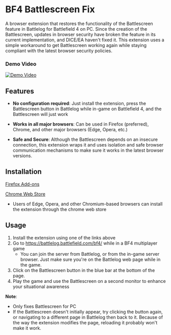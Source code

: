 # BF4 Battlescreen Fix

A browser extension that restores the functionality of the Battlescreen feature in Battlelog for Battlefield 4 on PC. 
Since the creation of the Battlescreen, updates in browser security have broken the feature in its current implementation,
and DICE/EA haven't fixed it. This extension uses a simple workaround to get Battlescreen working again while staying compliant with
the latest browser security policies.

### Demo Video
[![Demo Video](https://i.ytimg.com/vi/8Z-hoLKrzKU/hqdefault.jpg)](https://www.youtube.com/watch?v=8Z-hoLKrzKU)

## Features

- **No configuration required**: Just install the extension, press the Battlescreen button in Battlelog while in-game on Battlefield 4,
and the Battlescreen will just work

- **Works in all major browsers**: Can be used in Firefox (preferred), Chrome, and other major browsers (Edge, Opera, etc.)

- **Safe and Secure**: Although the Battlescreen depends on an insecure connection, this extension wraps it and uses isolation and
safe browser communication mechanisms to make sure it works in the latest browser versions.

## Installation

[Firefox Add-ons](https://addons.mozilla.org/en-US/firefox/addon/bf4-battlescreen-fix/)

[Chrome Web Store](https://chromewebstore.google.com/detail/bf4-battlescreen-fix/miaabdkkbcileinfnlpdjgjlfjdmkada)
- Users of Edge, Opera, and other Chromium-based browsers can install the extension through the chrome web store

## Usage

1. Install the extension using one of the links above
2. Go to https://battlelog.battlefield.com/bf4/ while in a BF4 multiplayer game
    - You can join the server from Battlelog, or from the in-game server browser. Just make sure you're on the Battlelog web page while in the game.
3. Click on the Battlescreen button in the blue bar at the bottom of the page.
4. Play the game and use the Battlescreen on a second monitor to enhance your situational awareness

**Note**: 
- Only fixes Battlescreen for PC
- If the Battlescreen doesn't initially appear, try clicking the button again, or navigating to a different page in Battlelog then back to it. Because of the way the extension modifies the page, reloading it probably won't make it work.

